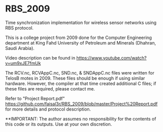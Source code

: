 # RBS_2009
Time synchronization implementation for wireless sensor networks using RBS protocol.

This is a college project from 2009 done for the Computer Engineering department at King Fahd University of Petroleum and Minerals (Dhahran, Saudi Arabia).

Video description can be found in https://www.youtube.com/watch?v=um9xJE7fmUk

The RCV.nc, RCVAppC.nc, SND.nc, & SNDAppC.nc files were written for TelosB motes in 2009. These files should be enough if using similar hardware. However, the compiler at that time created additional C files; if these files are required, please contact me.

Refer to "Project Report.pdf" <https://github.com/faisal3r/RBS_2009/blob/master/Project%20Report.pdf> for more details and protocol description.

**IMPORTANT: The author assumes no responsibility for the contents of this code or its outputs. Use at your own discretion.
